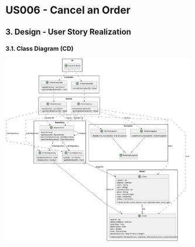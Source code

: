 # US006 - Cancel an Order

## 3. Design - User Story Realization

### 3.1. Class Diagram (CD)

![Class Diagram](svg/us006-class-diagram.svg)